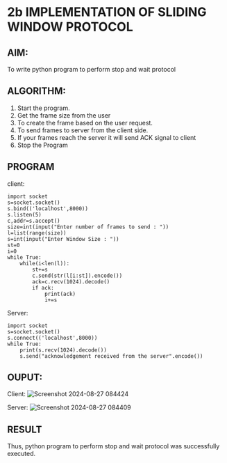# 2b IMPLEMENTATION OF SLIDING WINDOW PROTOCOL
## AIM:
To write python program to perform stop and wait protocol
## ALGORITHM:
1. Start the program.
2. Get the frame size from the user
3. To create the frame based on the user request.
4. To send frames to server from the client side.
5. If your frames reach the server it will send ACK signal to client
6. Stop the Program
## PROGRAM
client:
```
import socket
s=socket.socket()
s.bind(('localhost',8000))
s.listen(5)
c,addr=s.accept()
size=int(input("Enter number of frames to send : "))
l=list(range(size))
s=int(input("Enter Window Size : "))
st=0
i=0
while True:
    while(i<len(l)):
        st+=s
        c.send(str(l[i:st]).encode())
        ack=c.recv(1024).decode()
        if ack:
            print(ack)
            i+=s
```
Server:
```
import socket
s=socket.socket()
s.connect(('localhost',8000))
while True:
    print(s.recv(1024).decode())
    s.send("acknowledgement received from the server".encode())
```

## OUPUT:
Client:
![Screenshot 2024-08-27 084424](https://github.com/user-attachments/assets/2dfc6a6c-bc27-4d6f-a0b1-dfed276f1a74)

Server:
![Screenshot 2024-08-27 084409](https://github.com/user-attachments/assets/9b166348-ab6e-4dd4-86e5-c1146442b219)

## RESULT
Thus, python program to perform stop and wait protocol was successfully executed.
